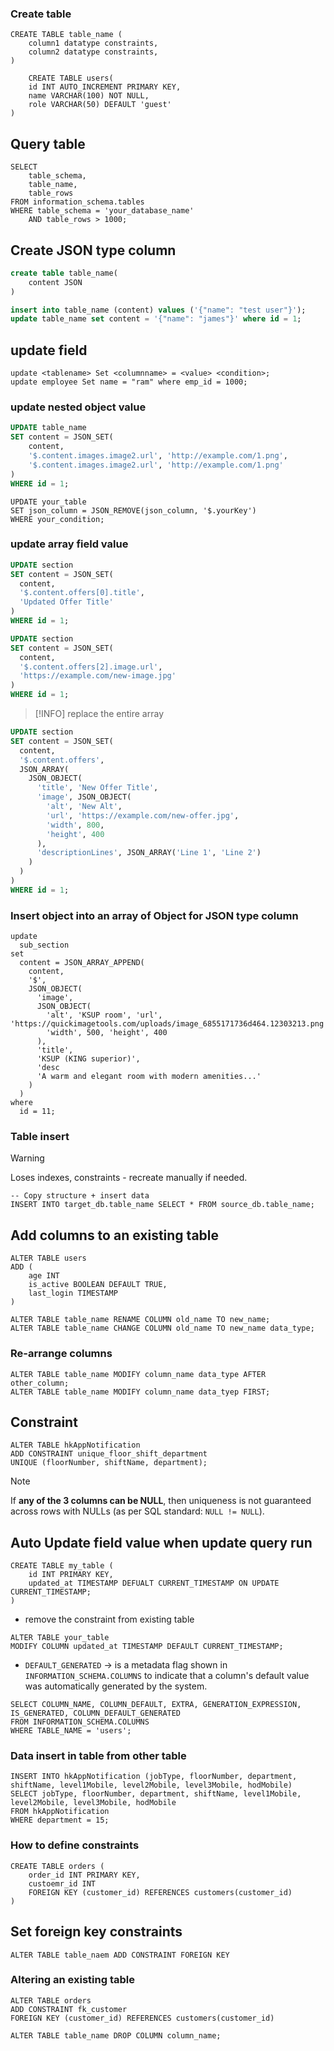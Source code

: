 ### Create table
```mysql
CREATE TABLE table_name (
	column1 datatype constraints,
	column2 datatype constraints,
)
```

```mysql
	CREATE TABLE users(
	id INT AUTO_INCREMENT PRIMARY KEY,
	name VARCHAR(100) NOT NULL,
	role VARCHAR(50) DEFAULT 'guest'
)
```

## Query table
```mysql
SELECT 
	table_schema,
	table_name,
	table_rows
FROM information_schema.tables
WHERE table_schema = 'your_database_name'
	AND table_rows > 1000;
```

## Create JSON type column

```sql
create table table_name(
	content JSON
)
```

```sql
insert into table_name (content) values ('{"name": "test user"}');
update table_name set content = '{"name": "james"}' where id = 1;
```

## update field
```mysql
update <tablename> Set <columnname> = <value> <condition>;
update employee Set name = "ram" where emp_id = 1000;
```
### update nested object value
```sql
UPDATE table_name
SET content = JSON_SET(
	content,
	'$.content.images.image2.url', 'http://example.com/1.png',
	'$.content.images.image2.url', 'http://example.com/1.png'
)
WHERE id = 1;
```

```mysql
UPDATE your_table
SET json_column = JSON_REMOVE(json_column, '$.yourKey')
WHERE your_condition;
```

### update array field value
```sql
UPDATE section
SET content = JSON_SET(
  content,
  '$.content.offers[0].title',
  'Updated Offer Title'
)
WHERE id = 1;

UPDATE section
SET content = JSON_SET(
  content,
  '$.content.offers[2].image.url',
  'https://example.com/new-image.jpg'
)
WHERE id = 1;

```

> [!INFO]
> replace the entire array
```sql
UPDATE section
SET content = JSON_SET(
  content,
  '$.content.offers',
  JSON_ARRAY(
    JSON_OBJECT(
      'title', 'New Offer Title',
      'image', JSON_OBJECT(
        'alt', 'New Alt',
        'url', 'https://example.com/new-offer.jpg',
        'width', 800,
        'height', 400
      ),
      'descriptionLines', JSON_ARRAY('Line 1', 'Line 2')
    )
  )
)
WHERE id = 1;
```

### Insert object into an array of Object for JSON type column

```mysql
update 
  sub_section 
set 
  content = JSON_ARRAY_APPEND(
    content, 
    '$', 
    JSON_OBJECT(
      'image', 
      JSON_OBJECT(
        'alt', 'KSUP room', 'url', 'https://quickimagetools.com/uploads/image_6855171736d464.12303213.png', 
        'width', 500, 'height', 400
      ), 
      'title', 
      'KSUP (KING superior)', 
      'desc
      'A warm and elegant room with modern amenities...'
    )
  ) 
where 
  id = 11;
```

### Table insert

> [!WARNING]
> Loses indexes, constraints - recreate manually if needed.
```mysql
-- Copy structure + insert data
INSERT INTO target_db.table_name SELECT * FROM source_db.table_name;
```

## Add columns to an existing table
```mysql
ALTER TABLE users
ADD (
	age INT
	is_active BOOLEAN DEFAULT TRUE,
	last_login TIMESTAMP
)
```

```mysql
ALTER TABLE table_name RENAME COLUMN old_name TO new_name;
ALTER TABLE table_name CHANGE COLUMN old_name TO new_name data_type;

```
### Re-arrange columns
```mysql
ALTER TABLE table_name MODIFY column_name data_type AFTER other_column;
ALTER TABLE table_name MODIFY column_name data_tyep FIRST;
```

## Constraint
```mysql
ALTER TABLE hkAppNotification
ADD CONSTRAINT unique_floor_shift_department
UNIQUE (floorNumber, shiftName, department);
```
> [!NOTE]
> If **any of the 3 columns can be NULL**, then uniqueness is not guaranteed across rows with NULLs (as per SQL standard: `NULL != NULL`).

## Auto Update field value when update query run
```mysql
CREATE TABLE my_table (
	id INT PRIMARY KEY,
	updated_at TIMESTAMP DEFUALT CURRENT_TIMESTAMP ON UPDATE CURRENT_TIMESTAMP;
)
```

- remove the constraint from existing table 
```mysql
ALTER TABLE your_table
MODIFY COLUMN updated_at TIMESTAMP DEFAULT CURRENT_TIMESTAMP;
```
- `DEFAULT_GENERATED` -> is a metadata flag shown in `INFORMATION_SCHEMA.COLUMNS` to indicate that a column's default value was automatically generated by the system.

```mysql
SELECT COLUMN_NAME, COLUMN_DEFAULT, EXTRA, GENERATION_EXPRESSION, IS_GENERATED, COLUMN_DEFAULT_GENERATED
FROM INFORMATION_SCHEMA.COLUMNS
WHERE TABLE_NAME = 'users';
```

### Data insert in table from other table
```mysql
INSERT INTO hkAppNotification (jobType, floorNumber, department, shiftName, level1Mobile, level2Mobile, level3Mobile, hodMobile)
SELECT jobType, floorNumber, department, shiftName, level1Mobile, level2Mobile, level3Mobile, hodMobile
FROM hkAppNotification
WHERE department = 15;
```

### How to define constraints
```mysql
CREATE TABLE orders (
	order_id INT PRIMARY KEY,
	custoemr_id INT
	FOREIGN KEY (customer_id) REFERENCES customers(customer_id)
)

```

## Set foreign key constraints
```mysql
ALTER TABLE table_naem ADD CONSTRAINT FOREIGN KEY 
```

### Altering an existing table
```mysql
ALTER TABLE orders
ADD CONSTRAINT fk_customer
FOREIGN KEY (customer_id) REFERENCES customers(customer_id)

```

```mysql
ALTER TABLE table_name DROP COLUMN column_name;
```
